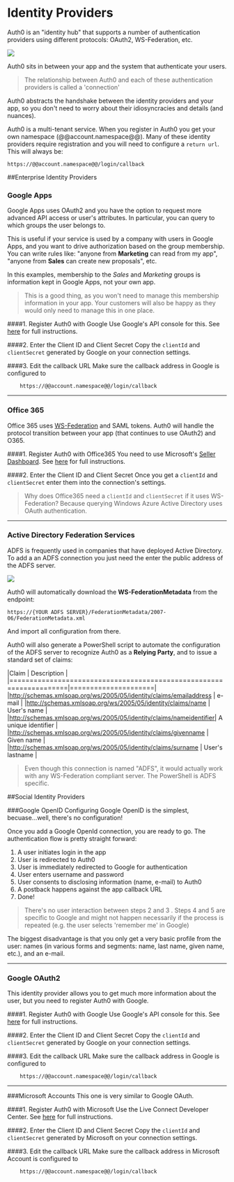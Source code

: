 # Identity Providers 

Auth0 is an "identity hub" that supports a number of authentication providers using different protocols: OAuth2, WS-Federation, etc. 

![](img/auth0-idp.png)

Auth0 sits in between your app and the system that authenticate your users. 

> The relationship between Auth0 and each of these authentication providers is called a 'connection'

Auth0 abstracts the handshake between the identity providers and your app, so you don't need to worry about their idiosyncracies and details (and nuances).

Auth0 is a multi-tenant service. When you register in Auth0 you get your own namespace (@@account.namespace@@). Many of these identity providers require registration and you will need to configure a `return url`. This will always be:

	https://@@account.namespace@@/login/callback

##Enterprise Identity Providers

### Google Apps
Google Apps uses OAuth2 and you have the option to request more advanced API access or user's attributes. In particular, you can query to which groups the user belongs to.

This is useful if your service is used by a company with users in Google Apps, and you want to drive authorization based on the group membership. You can write rules like: "anyone from __Marketing__ can read from my app", "anyone from __Sales__ can create new proposals", etc.

In this examples, membership to the _Sales_ and _Marketing_ groups is information kept in Google Apps, not your own app.

> This is a good thing, as you won't need to manage this membership information in your app. Your customers will also be happy as they would only need to manage this in one place. 

####1. Register Auth0 with Google
Use Google's API console for this. See [here](goog-clientid) for full instructions. 

####2. Enter the Client ID and Client Secret
Copy the `clientId` and `clientSecret` generated by Google on your connection settings. 

####3. Edit the callback URL
Make sure the callback address in Google is configured to

        https://@@account.namespace@@/login/callback

--- 

### Office 365
Office 365 uses [WS-Federation](http://docs.oasis-open.org/wsfed/federation/v1.2/os/ws-federation-1.2-spec-os.html) and SAML tokens. Auth0 will handle the protocol transition between your app (that continues to use OAuth2) and O365.

####1. Register Auth0 with Office365
You need to use Microsoft's [Seller Dashboard](https://sellerdashboard.microsoft.com). See [here](o365-clientid) for full instructions. 

####2. Enter the Client ID and Client Secret
Once you get a `clientId` and `clientSecret` enter them into the connection's settings.

> Why does Office365 need a `clientId` and `clientSecret` if it uses WS-Federation? Because querying Windows Azure Active Directory uses OAuth authentication. 

---

### Active Directory Federation Services
ADFS is frequently used in companies that have deployed Active Directory. To add a an ADFS connection you just need the enter the public address of the ADFS server. 

![](img/adfs-connection.png)

Auth0 will automatically download the __WS-FederationMetadata__ from the endpoint:

	https://{YOUR ADFS SERVER}/FederationMetadata/2007-06/FederationMetadata.xml

And import all configuration from there.

Auth0 will also generate a PowerShell script to automate the configuration of the ADFS server to recognize Auth0 as a __Relying Party__, and to issue a standard set of claims:

|Claim                            					                 | Description 		   |
|====================================================================|=====================|
|http://schemas.xmlsoap.org/ws/2005/05/identity/claims/emailaddress  | e-mail    		   | 
|http://schemas.xmlsoap.org/ws/2005/05/identity/claims/name          | User's name 		   |
|http://schemas.xmlsoap.org/ws/2005/05/identity/claims/nameidentifier| A unique identifier |
|http://schemas.xmlsoap.org/ws/2005/05/identity/claims/givenname     | Given name    	   |
|http://schemas.xmlsoap.org/ws/2005/05/identity/claims/surname       | User's lastname 	   |

>Even though this connection is named "ADFS", it would actually work with any WS-Federation compliant server. The PowerShell is ADFS specific.

##Social Identity Providers

###Google OpenID
Configuring Google OpenID is the simplest, becuase...well, there's no configuration!

Once you add a Google OpenId connection, you are ready to go. The authentication flow is pretty straight forward:

1. A user initiates login in the app
2. User is redirected to Auth0 
3. User is immediately redirected to Google for authentication 
4. User enters username and password 
5. User consents to disclosing information (name, e-mail) to Auth0
6. A postback happens against the app callback URL
7. Done!

> There's no user interaction between steps 2 and 3 . Steps 4 and 5 are specific to Google and might not happen necessarily if the process is repeated (e.g. the user selects 'remember me' in Google)

The biggest disadvantage is that you only get a very basic profile from the user: names (in various forms and segments: name, last name, given name, etc.), and an e-mail.

---

### Google OAuth2
This identity provider allows you to get much more information about the user, but you need to register Auth0 with Google. 

####1. Register Auth0 with Google
Use Google's API console for this. See [here](goog-clientid) for full instructions. 

####2. Enter the Client ID and Client Secret
Copy the `clientId` and `clientSecret` generated by Google on your connection settings. 

####3. Edit the callback URL
Make sure the callback address in Google is configured to

        https://@@account.namespace@@/login/callback

---

###Microsoft Accounts
This one is very similar to Google OAuth.

####1. Register Auth0 with Microsoft
Use the Live Connect Developer Center. See [here](ms-account-clientid) for full instructions. 

####2. Enter the Client ID and Client Secret
Copy the `clientId` and `clientSecret` generated by Microsoft on your connection settings. 

####3. Edit the callback URL
Make sure the callback address in Microsoft Account is configured to

        https://@@account.namespace@@/login/callback